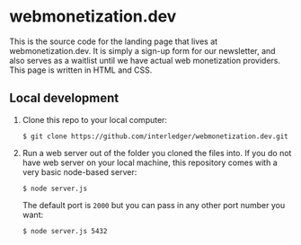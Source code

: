 # webmonetization.dev

This is the source code for the landing page that lives at webmonetization.dev. It is simply a sign-up form for our newsletter, and also serves as a waitlist until we have actual web monetization providers. This page is written in HTML and CSS.

## Local development

1. Clone this repo to your local computer:
   ```shell
   $ git clone https://github.com/interledger/webmonetization.dev.git
   ```
2. Run a web server out of the folder you cloned the files into. If you do not have web server on your local machine, this repository comes with a very basic node-based server:
   ```shell
   $ node server.js
   ```
   The default port is `2000` but you can pass in any other port number you want:
   ```shell
   $ node server.js 5432
   ```
